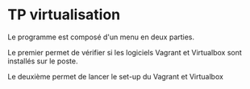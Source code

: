 # TP virtualisation #

Le programme est composé d'un menu en deux parties. 

Le premier permet de vérifier si les logiciels Vagrant et Virtualbox sont installés sur le poste.

Le deuxième permet de lancer le set-up du Vagrant et Virtualbox
